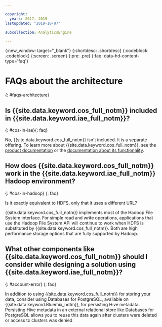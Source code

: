 ```yaml
---

copyright:
  years: 2017, 2019
lastupdated: "2019-10-07"

subcollection: AnalyticsEngine

---
```


{:new_window: target="_blank"}
{:shortdesc: .shortdesc}
{:codeblock: .codeblock}
{:screen: .screen}
{:pre: .pre}
{:faq: data-hd-content-type='faq'}

# FAQs about the architecture
{: #faqs-architecture}

## Is {{site.data.keyword.cos_full_notm}} included in {{site.data.keyword.iae_full_notm}}?
{: #cos-in-iae}{: faq}

No, {{site.data.keyword.cos_full_notm}} isn't included. It is a separate offering. To learn more about {{site.data.keyword.cos_full_notm}}, see the [product documentation](/docs/services/cloud-object-storage/iam?topic=cloud-object-storage-about-ibm-cloud-object-storage) or the [documentation about its functionality](https://www.ibm.com/cloud/object-storage).

## How does {{site.data.keyword.cos_full_notm}} work in the {{site.data.keyword.iae_full_notm}} Hadoop environment?
{: #cos-in-hadoop}
{: faq}

Is it exactly equivalent to HDFS, only that it uses a different URL?

{{site.data.keyword.cos_full_notm}} implements most of the Hadoop File System interface. For simple read and write operations, applications that use the Hadoop File System API will continue to work when HDFS is substituted by {{site.data.keyword.cos_full_notm}}. Both are high performance storage options that are fully supported by Hadoop.

## What other components like {{site.data.keyword.cos_full_notm}}  should I consider while designing a solution using {{site.data.keyword.iae_full_notm}}?
{: #account-error}
{: faq}

In addition to using {{site.data.keyword.cos_full_notm}} for storing your data, consider using Databases for PostgreSQL, available on {{site.data.keyword.Bluemix_notm}}, for persisting Hive metadata. Persisting Hive metadata in an external relational store like Databases for PostgreSQL allows you to reuse this data again after clusters were deleted or access to clusters was denied.

<!-- {{site.data.keyword.iae_full_notm}} supports passing the location of metadata through customization scripts which you can use when starting a cluster. Hence, you can have the cluster pointing to the right metadata location as soon as it is spun up.->

## How should I size my cluster?
{: #size-cluster}
{: faq}

Sizing a cluster is highly dependent on workloads. Here are some general guidelines:

For Spark workloads reading data from {{site.data.keyword.cos_full_notm}}, the minimum RAM in a cluster should be at least half the size of the data you want to analyze in any given job. For the best results, the recommended sizing for Spark workloads reading data from the object store is to have the RAM twice the size of the data you want to analyze. If you expect to have a lot of intermediate data, you should size the number of nodes to provide the right amount of HDFS space in the cluster.

## How do I design and size multiple environments for different purposes?
{: #design-multiple-envs}
{: faq}

If you want to size multiple environments, for example a production environment with HA, a disaster recovery environment, a staging environment with HA, and a development environment, you need to consider the following aspects.

Each of these environments should use a separate cluster. If
you have multiple developers on your team, consider a separate
cluster for each developer unless they can share the same cluster credentials. For a development environment, generally, a cluster with  1 master and 2 compute nodes should suffice. For a staging environment where functionality is tested, a cluster with 1 master and 3 compute nodes is recommended. This gives you additional resources to test on a slightly bigger scale before deploying to production. For a disaster recovery environment with more than one cluster, you will need third party remote data replication capabilities.

Because data is persisted in {{site.data.keyword.cos_full_notm}} in {{site.data.keyword.iae_full_notm}}, you do need to have more than one cluster running all the time. If the production cluster goes down, then a new cluster can be spun up using the DevOps tool chain and can be designated as the production cluster. You should use the customization scripts to configure the new cluster exactly like the previous production cluster.

## How is user management done in {{site.data.keyword.iae_full_notm}}?
{: #user-management}
{: faq}

How do I add more users to my cluster?

All clusters in {{site.data.keyword.iae_full_notm}} are single user, in other words, each cluster has only one Hadoop user ID with which all jobs are executed. User authentication and access control is managed by the {{site.data.keyword.Bluemix_notm}} Identity and Access Management (IAM) service. After a user has logged on to {{site.data.keyword.Bluemix_notm}}, access to {{site.data.keyword.iae_full_notm}} is given or denied based on the IAM permissions set by the administrator.

A user can share his or her cluster’s user ID and password with other users; note however that in this case the other users have full access to the cluster. Sharing a cluster through a project in {{site.data.keyword.DSX_short}} is the recommended approach. In this scenario, an administrator sets up the cluster through the {{site.data.keyword.Bluemix_notm}} portal and *associates* it with a project in {{site.data.keyword.DSX_short}}. After this is done, users who have been granted access to that project can submit jobs through notebooks or other tools that requires a Spark or Hadoop runtime. An advantage of this approach is that user access to the {{site.data.keyword.iae_full_notm}} cluster or to any data to be analyzed can be controlled within {{site.data.keyword.DSX_short}}.

## How is data access control enforced in {{site.data.keyword.iae_full_notm}}?
{: #enforce-data-access-control}
{: faq}

Data access control can be enforced by using {{site.data.keyword.cos_full_notm}} ACLs (access control lists). ACLs in {{site.data.keyword.cos_full_notm}} are tied to the {{site.data.keyword.Bluemix_notm}} Identity and Access Management service.

An administrator can set permissions on a {{site.data.keyword.cos_short}} bucket or on stored files. Once these permissions are set, the credentials of a user determine whether access to a data object through {{site.data.keyword.iae_full_notm}} can be granted or not.

In addition, all data in {{site.data.keyword.cos_short}} can be cataloged using IBM Watson Knowledge Catalog. Governance policies can be defined and enforced after the data was cataloged. Projects created in {{site.data.keyword.DSX_short}} can be used for a better management of user access control.

## Can I run a cluster or job for a long time?
{: #run-cluster-job-long}
{: faq}

Yes, you can run a cluster for as long as is required. However, to prevent data loss in case of an accidental cluster failure, you  should ensure that data is periodically written to {{site.data.keyword.cos_full_notm}} and that you don't use HDFS as a persistent store.

## More FAQs
{: #more-faqs-architecture}

- [General FAQs](/docs/services/AnalyticsEngine?topic=AnalyticsEngine-general-faqs)
- [FAQs about {{site.data.keyword.iae_full_notm}} integration](/docs/services/AnalyticsEngine?topic=AnalyticsEngine-integration-faqs)
- [FAQs about {{site.data.keyword.iae_full_notm}} operations](/docs/services/AnalyticsEngine?topic=AnalyticsEngine-operations-faqs)
- [FAQs about {{site.data.keyword.iae_full_notm}} security](/docs/services/AnalyticsEngine?topic=AnalyticsEngine-security-faqs)
